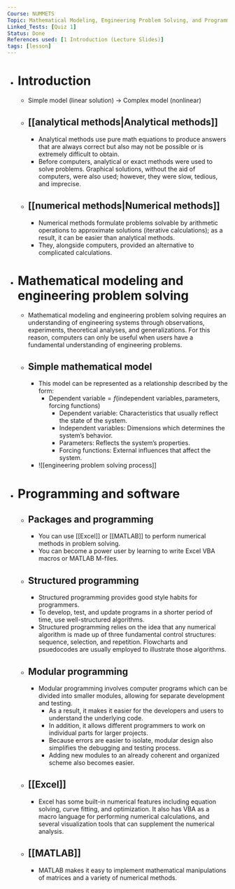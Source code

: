 ```yaml
---
Course: NUMMETS
Topic: Mathematical Modeling, Engineering Problem Solving, and Programming
Linked_Tests: [Quiz 1]
Status: Done
References used: [1 Introduction (Lecture Slides)]
tags: [lesson]
---
```


- # Introduction
	- Simple model (linear solution) → Complex model (nonlinear)
	- ## [[analytical methods|Analytical methods]]
		- Analytical methods use pure math equations to produce answers that are always correct but also may not be possible or is extremely difficult to obtain.
		- Before computers, analytical or exact methods were used to solve problems. Graphical solutions, without the aid of computers, were also used; however, they were slow, tedious, and imprecise.
	- ## [[numerical methods|Numerical methods]]
		- Numerical methods formulate problems solvable by arithmetic operations to approximate solutions (iterative calculations); as a result, it can be easier than analytical methods.
		- They, alongside computers, provided an alternative to complicated calculations.
- # Mathematical modeling and engineering problem solving
	- Mathematical modeling and engineering problem solving requires an understanding of engineering systems through observations, experiments, theoretical analyses, and generalizations. For this reason, computers can only be useful when users have a fundamental understanding of engineering problems.
	- ## Simple mathematical model
		- This model can be represented as a relationship described by the form:
			- $\text{Dependent variable}=f(\text{independent variables},\text{parameters},\text{forcing functions})$
				- $\text{Dependent variable}$: Characteristics that usually reflect the state of the system.
				- $\text{Independent variables}$: Dimensions which determines the system’s behavior.
				- $\text{Parameters}$: Reflects the system’s properties.
				- $\text{Forcing functions}$: External influences that affect the system.
		- ![[engineering problem solving process]]
- # Programming and software
	- ## Packages and programming
		- You can use [[Excel]] or [[MATLAB]] to perform numerical methods in problem solving.
		- You can become a power user by learning to write Excel VBA macros or MATLAB M-files.
	- ## Structured programming
		- Structured programming provides good style habits for programmers.
		- To develop, test, and update programs in a shorter period of time, use well-structured algorithms.
		- Structured programming relies on the idea that any numerical algorithm is made up of three fundamental control structures: sequence, selection, and repetition. Flowcharts and psuedocodes are usually employed to illustrate those algorithms.
	- ## Modular programming
		- Modular programming involves computer programs which can be divided into smaller modules, allowing for separate development and testing.
			- As a result, it makes it easier for the developers and users to understand the underlying code.
			- In addition, it allows different programmers to work on individual parts for larger projects.
			- Because errors are easier to isolate, modular design also simplifies the debugging and testing process.
			- Adding new modules to an already coherent and organized scheme also becomes easier.
	- ## [[Excel]]
		- Excel has some built-in numerical features including equation solving, curve fitting, and optimization. It also has VBA as a macro language for performing numerical calculations, and several visualization tools that can supplement the numerical analysis.
	- ## [[MATLAB]]
		- MATLAB makes it easy to implement mathematical manipulations of matrices and a variety of numerical methods.
